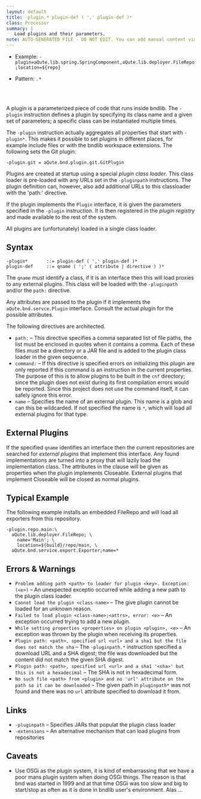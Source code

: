 ```yaml
---
layout: default
title: -plugin.* plugin-def ( ',' plugin-def )*
class: Processor
summary: |
   Load plugins and their parameters.
note: AUTO-GENERATED FILE - DO NOT EDIT. You can add manual content via same filename in ext folder. 
---
```


- Example: `-plugin=aQute.lib.spring.SpringComponent,aQute.lib.deployer.FileRepo;location=${repo}`

- Pattern: `.*`

<!-- Manual content from: ext/plugin.md --><br /><br />
A plugin is a parameterized piece of code that runs inside bndlib. The `-plugin` instruction defines a plugin by specifying its class name and a given set of parameters; a specific class can be instantiated multiple times.

The `-plugin` instruction actually aggregates all properties that start with `-plugin*`. This makes it possible to set plugins in different places, for example include files or with the bndlib workspace extensions. The following sets the Git plugin:

	-plugin.git = aQute.bnd.plugin.git.GitPlugin

Plugins are created at startup using a special _plugin class loader_. This class loader is pre-loaded with any URLs set in the `-pluginpath` instructions. The plugin definition can, however, also add additional URLs to this classloader with the 'path:' directive.

If the plugin implements the `Plugin` interface, it is given the parameters specified in the `-plugin` instruction. It is then registered in the _plugin registry_ and made available to the rest of the system.  

All plugins are (unfortunately) loaded in a single class loader.

## Syntax

	-plugin*       ::= plugin-def ( ',' plugin-def )*
	plugin-def     ::= qname ( ';' ( attribute | directive ) )*

The `qname` must identify a class, if it is an interface then this will load proxies to any external plugins. This class will be loaded with the `-pluginpath` and/or the `path:` directive.

Any attributes are passed to the plugin if it implements the `aQute.bnd.servce.Plugin` interface. Consult the actual plugin for the possible attributes. 

The following directives are architected.

* `path:` – This directive specifies a comma separated list of file paths, the list must be enclosed in quotes when it contains a comma. Each of these files must be a directory or a JAR file and is added to the plugin class loader in the given sequence. 
* `command:` – If this directive is specified errors on initializing this plugin are only reported if this command is an instruction in the current properties. The purpose of this is to allow plugins to be built in the `cnf` directory; since the plugin does not exist during its first compilation errors would be reported. Since this project does not use the command itself, it can safely ignore this error.
* `name` – Specifies the name of an external plugin. This name is a glob and can this be wildcarded. If not specified the name is `*`, which will load all external plugins for that type.

## External Plugins

If the specified `qname` identifies an interface then the current repositories are searched for _external plugins_ that implement this interface. Any found implementations are turned into a proxy that will lazily load the implementation class. The attributes in the clause will be given as properties when the plugin implements Closeable. External plugins that implement Closeable will be closed as normal plugins.

## Typical Example

The following example installs an embedded FileRepo and will load all exporters from this repository.

	-plugin.repo.main:\
	  aQute.lib.deployer.FileRepo; \
	  	name='Main'; \
	  	location=${build}/repo/main, \
	  aQute.bnd.service.export.Exporter;name=*
	
## Errors & Warnings

* `Problem adding path <path> to loader for plugin <key>. Exception: (<e>)` – An unexpected exceptio occurred while adding a new path to the plugin class loader.
* `Cannot load the plugin <class-name>` – The give plugin cannot be loaded for an unknown reason.
* `Failed to load plugin <class-name>;<attrs>, error: <e>` – An exception occurred trying to add a new plugin.
* `While setting properties <properties> on plugin <plugin>, <e>` – An exception was thrown by the plugin when receiving its properties.
* `Plugin path: <path>, specified url <url> and a sha1 but the file does not match the sha` – The `-pluginpath.*` instruction specified a download URL and a SHA digest; the file was downloaded but the content did not match the given SHA digest.
* `Plugin path: <path>, specified url <url> and a sha1 '<sha>' but this is not a hexadecimal` – The SHA is not in hexadecimal form. 
* `No such file <path> from <plugin> and no 'url' attribute on the path so it can be downloaded` – The given path in `pluginpath*` was not found and there was no `url` attribute specified to download it from.

## Links

* `-pluginpath` – Specifies JARs that populat the plugin class loader
* `-extensions` – An alternative mechanism that can load plugins from repositories

## Caveats

* Use OSGi as the plugin system, it is kind of embarrassing that we have a poor mans plugin system when doing OSGi things. The reason is that bnd was started in 1999 and at that time OSGi was too slow and big to start/stop as often as it is done in bndlib user's environment. Alas ...
